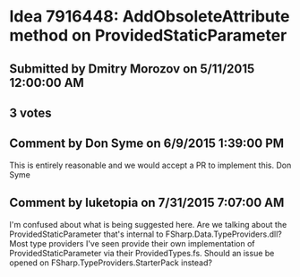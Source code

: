 # Idea 7916448: AddObsoleteAttribute method on ProvidedStaticParameter

## Submitted by Dmitry Morozov on 5/11/2015 12:00:00 AM

## 3 votes




## Comment by Don Syme on 6/9/2015 1:39:00 PM

This is entirely reasonable and we would accept a PR to implement this.
Don Syme

## Comment by luketopia on 7/31/2015 7:07:00 AM

I'm confused about what is being suggested here. Are we talking about the ProvidedStaticParameter that's internal to FSharp.Data.TypeProviders.dll? Most type providers I've seen provide their own implementation of ProvidedStaticParameter via their ProvidedTypes.fs. Should an issue be opened on FSharp.TypeProviders.StarterPack instead?
